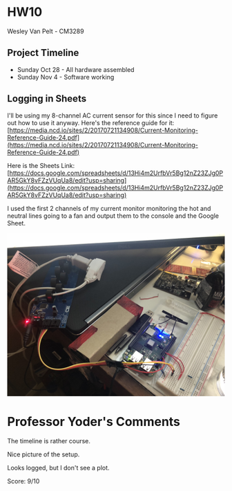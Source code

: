 # HW10
Wesley Van Pelt - CM3289

## Project Timeline
* Sunday Oct 28 - All hardware assembled
* Sunday Nov 4  - Software working

## Logging in Sheets
I'll be using my 8-channel AC current sensor for this since I need to figure out how to use it anyway.  Here's the reference guide for it: [https://media.ncd.io/sites/2/20170721134908/Current-Monitoring-Reference-Guide-24.pdf](https://media.ncd.io/sites/2/20170721134908/Current-Monitoring-Reference-Guide-24.pdf)

Here is the Sheets Link: [https://docs.google.com/spreadsheets/d/13Hi4m2UrfbVr5Bg12nZ23ZJg0PAR5GkY8vFZzVUqUa8/edit?usp=sharing](https://docs.google.com/spreadsheets/d/13Hi4m2UrfbVr5Bg12nZ23ZJg0PAR5GkY8vFZzVUqUa8/edit?usp=sharing)

I used the first 2 channels of my current monitor monitoring the hot and neutral lines going to a fan and output them to the console and the Google Sheet.

![setup image](setup.jpeg)

Professor Yoder's Comments
==========================

The timeline is rather course.

Nice picture of the setup.

Looks logged, but I don't see a plot.

Score:  9/10
